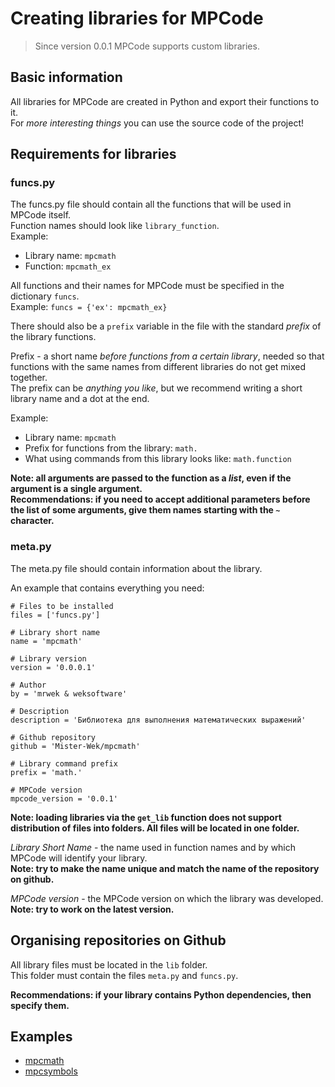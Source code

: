 # Creating libraries for MPCode
> Since version 0.0.1 MPCode supports custom libraries.

## Basic information
All libraries for MPCode are created in Python and export their functions to it. <br>
For *more interesting things* you can use the source code of the project!

## Requirements for libraries

### funcs.py
The funcs.py file should contain all the functions that will be used in MPCode itself. <br>
Function names should look like `library_function`. <br>
Example:
- Library name: `mpcmath`
- Function: `mpcmath_ex`

All functions and their names for MPCode must be specified in the dictionary `funcs`. <br>
Example: `funcs = {'ex': mpcmath_ex}`

There should also be a `prefix` variable in the file with the standard *prefix* of the library functions. <br>

Prefix - a short name *before functions from a certain library*, needed so that functions with the same names from different libraries do not get mixed together. <br>
The prefix can be *anything you like*, but we recommend writing a short library name and a dot at the end. <br>

Example:
- Library name: `mpcmath`
- Prefix for functions from the library: `math.`
- What using commands from this library looks like: `math.function`

**Note: all arguments are passed to the function as a *list*, even if the argument is a single argument.** <br>
**Recommendations: if you need to accept additional parameters before the list of some arguments, give them names starting with the `~` character.**

### meta.py
The meta.py file should contain information about the library. <br>

An example that contains everything you need:
```
# Files to be installed
files = ['funcs.py']

# Library short name
name = 'mpcmath'

# Library version
version = '0.0.0.1'

# Author
by = 'mrwek & weksoftware'

# Description
description = 'Библиотека для выполнения математических выражений'

# Github repository
github = 'Mister-Wek/mpcmath'

# Library command prefix
prefix = 'math.'

# MPCode version
mpcode_version = '0.0.1'
```

**Note: loading libraries via the `get_lib` function does not support distribution of files into folders. All files will be located in one folder.**

*Library Short Name* - the name used in function names and by which MPCode will identify your library. <br>
**Note: try to make the name unique and match the name of the repository on github.**

*MPCode version* - the MPCode version on which the library was developed. <br>
**Note: try to work on the latest version.**

## Organising repositories on Github
All library files must be located in the `lib` folder. <br>
This folder must contain the files `meta.py` and `funcs.py`.

**Recommendations: if your library contains Python dependencies, then specify them.**

## Examples
- [mpcmath](https://github.com/Mister-Wek/mpcmath)
- [mpcsymbols](https://github.com/Mister-Wek/mpcsymbols)

